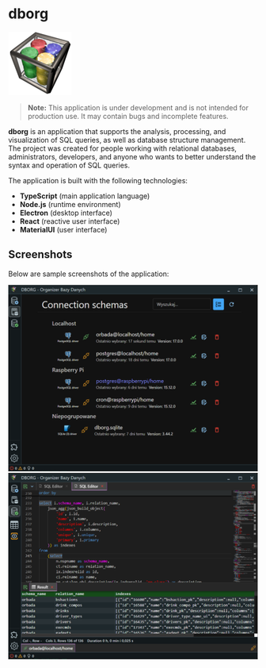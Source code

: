 # dborg

![dborg logo](resources/dborg.png)

> **Note:** This application is under development and is not intended for production use. It may contain bugs and incomplete features.

**dborg** is an application that supports the analysis, processing, and visualization of SQL queries, as well as database structure management. The project was created for people working with relational databases, administrators, developers, and anyone who wants to better understand the syntax and operation of SQL queries.

The application is built with the following technologies:
- **TypeScript** (main application language)
- **Node.js** (runtime environment)
- **Electron** (desktop interface)
- **React** (reactive user interface)
- **MaterialUI** (user interface)

## Screenshots

Below are sample screenshots of the application:

![Schema List](doc/screenshots/schema-list.png )
![Sql Editor and Result](doc/screenshots/sql-editor-and-result.png)
